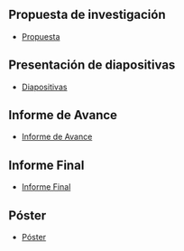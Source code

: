 ## Propuesta de investigación

+ [Propuesta](https://www.overleaf.com/read/tcvqpgdsthwb)

## Presentación de diapositivas

+ [Diapositivas](https://docs.google.com/presentation/d/12KK68R9MVkyCp-CoyblWRyNbNs8SdRme/edit?usp=sharing&ouid=102966137906947863141&rtpof=true&sd=true)

## Informe de Avance

+ [Informe de Avance]()

## Informe Final

+ [Informe Final](https://es.overleaf.com/read/pwryrhdfpjtv#e6b40d)

## Póster

+ [Póster](https://drive.google.com/file/d/18T9IS9_BwuptaR8Xq9EqwHG7P5c7Qlhh/view?usp=sharing)
